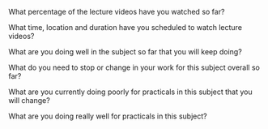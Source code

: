 What percentage of the lecture videos have you watched so far?


What time, location and duration have you scheduled to watch lecture videos?


What are you doing well in the subject so far that you will keep doing?


What do you need to stop or change in your work for this subject overall so far?


What are you currently doing poorly for practicals in this subject that you will change?


What are you doing really well for practicals in this subject?